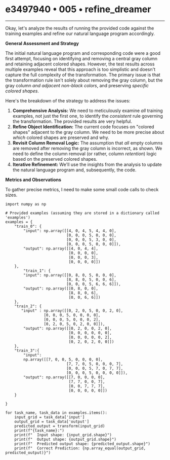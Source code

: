 # e3497940 • 005 • refine_dreamer

---
Okay, let's analyze the results of running the provided code against the training examples and refine our natural language program accordingly.

**General Assessment and Strategy**

The initial natural language program and corresponding code were a good first attempt, focusing on identifying and removing a central gray column and retaining adjacent colored shapes. However, the test results across multiple examples reveal that this approach is too simplistic and doesn't capture the full complexity of the transformation. The primary issue is that the transformation rule isn't solely about removing the gray column, but the gray column *and adjacent non-black colors*, and preserving *specific colored shapes*.

Here's the breakdown of the strategy to address the issues:

1.  **Comprehensive Analysis:** We need to meticulously examine *all* training examples, not just the first one, to identify the *consistent* rule governing the transformation. The provided results are very helpful.
2.  **Refine Object Identification:** The current code focuses on "colored shapes" adjacent to the gray column. We need to be more precise about *which* colored shapes are preserved and why.
3.  **Revisit Column Removal Logic:** The assumption that *all* empty columns are removed after removing the gray column is incorrect, as shown. We need to define the column removal (or rather, column *retention*) logic based on the preserved colored shapes.
4.  **Iterative Refinement:** We'll use the insights from the analysis to update the natural language program and, subsequently, the code.

**Metrics and Observations**

To gather precise metrics, I need to make some small code calls to check sizes.

```tool_code
import numpy as np

# Provided examples (assuming they are stored in a dictionary called 'examples')
examples = {
    "train_0": {
        "input": np.array([[4, 0, 4, 5, 4, 4, 0],
                           [0, 0, 0, 5, 0, 0, 0],
                           [0, 0, 0, 5, 3, 0, 0],
                           [0, 0, 0, 5, 0, 0, 0]]),
        "output": np.array([[4, 0, 4, 4],
                            [0, 0, 0, 0],
                            [0, 0, 0, 3],
                            [0, 0, 0, 0]])
    },
        "train_1": {
        "input": np.array([[0, 8, 0, 5, 0, 0, 0],
                           [8, 8, 0, 5, 0, 0, 6],
                           [0, 0, 0, 5, 6, 6, 6]]),
        "output": np.array([[0, 8, 0, 0],
                            [8, 8, 0, 6],
                            [0, 0, 6, 6]])
    },
    "train_2": {
       "input" : np.array([[0, 2, 0, 5, 0, 0, 2, 0],
                 [0, 0, 0, 5, 0, 0, 0, 0],
                 [0, 0, 0, 5, 0, 0, 0, 2],
                 [0, 2, 0, 5, 0, 2, 0, 0]]),
        "output": np.array([[0, 2, 0, 0, 2, 0],
                            [0, 0, 0, 0, 0, 0],
                            [0, 0, 0, 0, 0, 2],
                            [0, 2, 0, 2, 0, 0]])
    },
    "train_3":{
        "input":
        np.array([[7, 0, 0, 5, 0, 0, 0, 0],
                           [7, 7, 0, 5, 0, 0, 0, 7],
                           [0, 0, 0, 5, 7, 0, 7, 7],
                           [0, 0, 0, 5, 0, 0, 0, 0]]),
        "output": np.array([[7, 0, 0, 0, 0],
                            [7, 7, 0, 0, 7],
                            [0, 0, 7, 7, 7],
                            [0, 0, 0, 0, 0]])
    }

}

for task_name, task_data in examples.items():
    input_grid = task_data['input']
    output_grid = task_data['output']
    predicted_output = transform(input_grid)
    print(f"{task_name}:")
    print(f"  Input shape: {input_grid.shape}")
    print(f"  Output shape: {output_grid.shape}")
    print(f"  Predicted output shape: {predicted_output.shape}")
    print(f"  Correct Prediction: {np.array_equal(output_grid, predicted_output)}")
```
